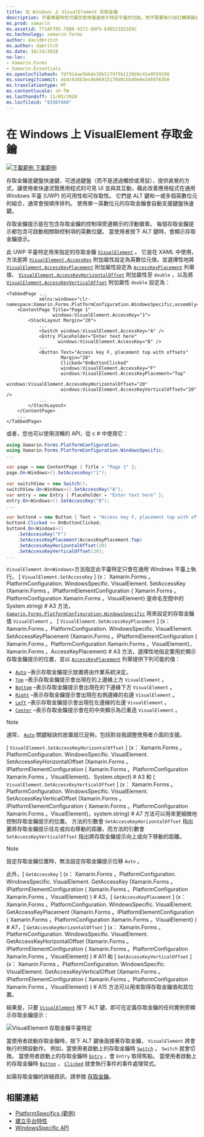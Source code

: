 ```yaml
---
title: 在 Windows 上 VisualElement 存取金鑰
description: 平臺專屬特性可讓您使用僅適用于特定平臺的功能，而不需要執行自訂轉譯器或效果。 本文說明如何使用指定 VisualElement 存取金鑰的 Windows 平臺特定。
ms.prod: xamarin
ms.assetid: 771AF785-76B8-4372-89F5-E4D521D21E0C
ms.technology: xamarin-forms
author: davidbritch
ms.author: dabritch
ms.date: 10/24/2018
no-loc:
- Xamarin.Forms
- Xamarin.Essentials
ms.openlocfilehash: 7df914ae5b6de38b5179f5b1139b9c41e9559198
ms.sourcegitcommit: ebdc016b3ec0b06915170d0cbbd9e0e2469763b9
ms.translationtype: MT
ms.contentlocale: zh-TW
ms.lasthandoff: 11/05/2020
ms.locfileid: "93367448"
---
```

# <a name="visualelement-access-keys-on-windows"></a>在 Windows 上 VisualElement 存取金鑰

[![下載範例](~/media/shared/download.png) 下載範例](/samples/xamarin/xamarin-forms-samples/userinterface-platformspecifics)

存取金鑰是鍵盤快速鍵，可透過鍵盤（而不是透過觸控或滑鼠），提供直覺的方式，讓使用者快速流覽應用程式的可見 UI 並與其互動，藉此改善應用程式在通用 Windows 平臺 (UWP) 的可用性和可存取性。 它們是 ALT 鍵和一或多個英數位元的組合，通常會按順序排列。 使用單一英數位元的存取金鑰會自動支援鍵盤快速鍵。

存取金鑰提示是在包含存取金鑰的控制項旁邊顯示的浮動徽章。 每個存取金鑰提示都包含可啟動相關聯控制項的英數位鍵。 當使用者按下 ALT 鍵時，會顯示存取金鑰提示。

此 UWP 平臺特定用來指定的存取金鑰 [`VisualElement`](xref:Xamarin.Forms.VisualElement) 。 它是在 XAML 中使用，方法是將 [`VisualElement.AccessKey`](xref:Xamarin.Forms.PlatformConfiguration.WindowsSpecific.VisualElement.AccessKeyProperty) 附加屬性設定為英數位元值，並選擇性地將 [`VisualElement.AccessKeyPlacement`](xref:Xamarin.Forms.PlatformConfiguration.WindowsSpecific.VisualElement.AccessKeyPlacementProperty) 附加屬性設定為 [`AccessKeyPlacement`](xref:Xamarin.Forms.AccessKeyPlacement) 列舉值、 [`VisualElement.AccessKeyHorizontalOffset`](xref:Xamarin.Forms.PlatformConfiguration.WindowsSpecific.VisualElement.AccessKeyHorizontalOffsetProperty) 附加屬性至 `double` ，以及將 [`VisualElement.AccessKeyVerticalOffset`](xref:Xamarin.Forms.PlatformConfiguration.WindowsSpecific.VisualElement.AccessKeyVerticalOffsetProperty) 附加屬性 `double` 設定為：

```xaml
<TabbedPage ...
            xmlns:windows="clr-namespace:Xamarin.Forms.PlatformConfiguration.WindowsSpecific;assembly=Xamarin.Forms.Core">
    <ContentPage Title="Page 1"
                 windows:VisualElement.AccessKey="1">
        <StackLayout Margin="20">
            ...
            <Switch windows:VisualElement.AccessKey="A" />
            <Entry Placeholder="Enter text here"
                   windows:VisualElement.AccessKey="B" />
            ...
            <Button Text="Access key F, placement top with offsets"
                    Margin="20"
                    Clicked="OnButtonClicked"
                    windows:VisualElement.AccessKey="F"
                    windows:VisualElement.AccessKeyPlacement="Top"
                    windows:VisualElement.AccessKeyHorizontalOffset="20"
                    windows:VisualElement.AccessKeyVerticalOffset="20" />
            ...
        </StackLayout>
    </ContentPage>
    ...
</TabbedPage>
```

或者，您也可以使用流暢的 API，從 c # 中使用它：

```csharp
using Xamarin.Forms.PlatformConfiguration;
using Xamarin.Forms.PlatformConfiguration.WindowsSpecific;
...

var page = new ContentPage { Title = "Page 1" };
page.On<Windows>().SetAccessKey("1");

var switchView = new Switch();
switchView.On<Windows>().SetAccessKey("A");
var entry = new Entry { Placeholder = "Enter text here" };
entry.On<Windows>().SetAccessKey("B");
...

var button4 = new Button { Text = "Access key F, placement top with offsets", Margin = new Thickness(20) };
button4.Clicked += OnButtonClicked;
button4.On<Windows>()
    .SetAccessKey("F")
    .SetAccessKeyPlacement(AccessKeyPlacement.Top)
    .SetAccessKeyHorizontalOffset(20)
    .SetAccessKeyVerticalOffset(20);
...
```

`VisualElement.On<Windows>`方法指定此平臺特定只會在通用 Windows 平臺上執行。 [ `VisualElement.SetAccessKey` ] (x： Xamarin.Forms 。PlatformConfiguration. WindowsSpecific. VisualElement. SetAccessKey (Xamarin.Forms 。IPlatformElementConfiguration { Xamarin.Forms 。PlatformConfiguration Xamarin.Forms 。VisualElement} 是命名空間中的 System.string) # A3 方法， [`Xamarin.Forms.PlatformConfiguration.WindowsSpecific`](xref:Xamarin.Forms.PlatformConfiguration.WindowsSpecific) 用來設定的存取金鑰值 `VisualElement` 。 [ `VisualElement.SetAccessKeyPlacement` ] (x： Xamarin.Forms 。PlatformConfiguration. WindowsSpecific. VisualElement. SetAccessKeyPlacement (Xamarin.Forms 。IPlatformElementConfiguration { Xamarin.Forms 。PlatformConfiguration Xamarin.Forms 。VisualElement}， Xamarin.Forms 。AccessKeyPlacement) # A3 方法，選擇性地指定要用於顯示存取金鑰提示的位置，並以 [`AccessKeyPlacement`](xref:Xamarin.Forms.AccessKeyPlacement) 列舉提供下列可能的值：

- [`Auto`](xref:Xamarin.Forms.AccessKeyPlacement.Auto) –表示存取金鑰提示放置將由作業系統決定。
- [`Top`](xref:Xamarin.Forms.AccessKeyPlacement.Top) –表示存取金鑰提示會出現在的上邊緣上方 `VisualElement` 。
- [`Bottom`](xref:Xamarin.Forms.AccessKeyPlacement.Bottom) –表示存取金鑰提示會出現在的下邊緣下方 `VisualElement` 。
- [`Right`](xref:Xamarin.Forms.AccessKeyPlacement.Right) –表示存取金鑰提示會出現在右側邊緣的右邊 `VisualElement` 。
- [`Left`](xref:Xamarin.Forms.AccessKeyPlacement.Left) –表示存取金鑰提示會出現在左邊緣的左邊 `VisualElement` 。
- [`Center`](xref:Xamarin.Forms.AccessKeyPlacement.Center) –表示存取金鑰提示會在的中央顯示為已重迭 `VisualElement` 。

> [!NOTE]
> 通常， [`Auto`](xref:Xamarin.Forms.AccessKeyPlacement.Auto) 關鍵秘訣的放置就已足夠，包括對自我調整使用者介面的支援。

[ `VisualElement.SetAccessKeyHorizontalOffset` ] (x： Xamarin.Forms 。PlatformConfiguration. WindowsSpecific. VisualElement. SetAccessKeyHorizontalOffset (Xamarin.Forms 。IPlatformElementConfiguration { Xamarin.Forms 。PlatformConfiguration Xamarin.Forms 。VisualElement}、System.object) # A3 和 [ `VisualElement.SetAccessKeyVerticalOffset` ] (x： Xamarin.Forms 。PlatformConfiguration. WindowsSpecific. VisualElement. SetAccessKeyVerticalOffset (Xamarin.Forms 。IPlatformElementConfiguration { Xamarin.Forms 。PlatformConfiguration Xamarin.Forms 。VisualElement}，system.string) # A7 方法可以用來更細微地控制存取金鑰提示的位置。 方法的引數會 `SetAccessKeyHorizontalOffset` 指出要將存取金鑰提示往左或向右移動的距離，而方法的引數會 `SetAccessKeyVerticalOffset` 指出將存取金鑰提示向上或向下移動的距離。

>[!NOTE]
> 設定存取金鑰位置時，無法設定存取金鑰提示位移 `Auto` 。

此外，[ `GetAccessKey` ] (x： Xamarin.Forms 。PlatformConfiguration. WindowsSpecific. VisualElement. GetAccessKey (Xamarin.Forms 。IPlatformElementConfiguration { Xamarin.Forms 。PlatformConfiguration Xamarin.Forms 。VisualElement} ) # A3，[ `GetAccessKeyPlacement` ] (x： Xamarin.Forms 。PlatformConfiguration. WindowsSpecific. VisualElement. GetAccessKeyPlacement (Xamarin.Forms 。IPlatformElementConfiguration { Xamarin.Forms 。PlatformConfiguration Xamarin.Forms 。VisualElement} ) # A7，[ `GetAccessKeyHorizontalOffset` ] (x： Xamarin.Forms 。PlatformConfiguration. WindowsSpecific. VisualElement. GetAccessKeyHorizontalOffset (Xamarin.Forms 。IPlatformElementConfiguration { Xamarin.Forms 。PlatformConfiguration Xamarin.Forms 。VisualElement} ) # A11 和 [ `GetAccessKeyVerticalOffset` ] (x： Xamarin.Forms 。PlatformConfiguration. WindowsSpecific. VisualElement. GetAccessKeyVerticalOffset (Xamarin.Forms 。IPlatformElementConfiguration { Xamarin.Forms 。PlatformConfiguration Xamarin.Forms 。VisualElement} ) # A15 方法可以用來取得存取金鑰值和其位置。

結果是，只要 [`VisualElement`](xref:Xamarin.Forms.VisualElement) 按下 ALT 鍵，即可在定義存取金鑰的任何實例旁顯示存取金鑰提示：

![VisualElement 存取金鑰平臺特定](visualelement-access-keys-images/visualelement-accesskeys.png "VisualElement 存取金鑰平臺特定")

當使用者啟動存取金鑰時，按下 ALT 鍵後面接著存取金鑰， `VisualElement` 將會執行的預設動作。 例如，當使用者啟動上的存取金鑰時 [`Switch`](xref:Xamarin.Forms.Switch) ， `Switch` 就會切換。 當使用者啟動上的存取金鑰時 [`Entry`](xref:Xamarin.Forms.Entry) ，會 `Entry` 取得焦點。 當使用者啟動上的存取金鑰時 [`Button`](xref:Xamarin.Forms.Button) ， [`Clicked`](xref:Xamarin.Forms.Button.Clicked) 就會執行事件的事件處理常式。

如需存取金鑰的詳細資訊，請參閱 [存取金鑰](/windows/uwp/design/input/access-keys#key-tip-positioning)。

## <a name="related-links"></a>相關連結

- [PlatformSpecifics (範例) ](/samples/xamarin/xamarin-forms-samples/userinterface-platformspecifics)
- [建立平台特性](~/xamarin-forms/platform/platform-specifics/index.md#creating-platform-specifics)
- [WindowsSpecific API](xref:Xamarin.Forms.PlatformConfiguration.WindowsSpecific)